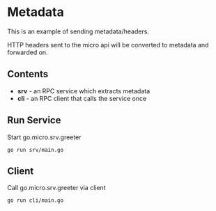 # Metadata

This is an example of sending metadata/headers.

HTTP headers sent to the micro api will be converted to metadata and forwarded on.

## Contents

- **srv** - an RPC service which extracts metadata
- **cli** - an RPC client that calls the service once

## Run Service

Start go.micro.srv.greeter
```shell
go run srv/main.go
```

## Client

Call go.micro.srv.greeter via client
```shell
go run cli/main.go
```

